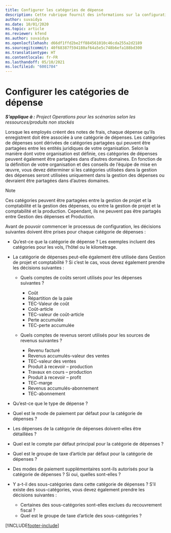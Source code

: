 ```yaml
---
title: Configurer les catégories de dépense
description: Cette rubrique fournit des informations sur la configuration des catégories de dépenses et des catégories partagées pour les notes de frais.
author: suvaidya
ms.date: 10/01/2020
ms.topic: article
ms.reviewer: kfend
ms.author: suvaidya
ms.openlocfilehash: d66df1ffd2be2ff884561010c46cda255a2d2189
ms.sourcegitcommit: 40f68387f594180af64a5e5c748b6efa188bd300
ms.translationtype: HT
ms.contentlocale: fr-FR
ms.lasthandoff: 05/10/2021
ms.locfileid: "6001784"
---
```

# <a name="set-up-expense-categories"></a>Configurer les catégories de dépense

_**S’applique à :** Project Operations pour les scénarios selon les ressources/produits non stockés_

Lorsque les employés créent des notes de frais, chaque dépense qu’ils enregistrent doit être associée à une catégorie de dépenses. Les catégories de dépenses sont dérivées de catégories partagées qui peuvent être partagées entre les entités juridiques de votre organisation. Selon la manière dont votre organisation est définie, ces catégories de dépenses peuvent également être partagées dans d’autres domaines. En fonction de la définition de votre organisation et des conseils de l’équipe de mise en œuvre, vous devez déterminer si les catégories utilisées dans la gestion des dépenses seront utilisées uniquement dans la gestion des dépenses ou devraient être partagées dans d’autres domaines.

> [!NOTE]
> Ces catégories peuvent être partagées entre la gestion de projet et la comptabilité et la gestion des dépenses, ou entre la gestion de projet et la comptabilité et la production. Cependant, ils ne peuvent pas être partagés entre Gestion des dépenses et Production.

Avant de pouvoir commencer le processus de configuration, les décisions suivantes doivent être prises pour chaque catégorie de dépenses :

- Qu’est-ce que la catégorie de dépense ? Les exemples incluent des catégories pour les vols, l’hôtel ou le kilométrage.
- La catégorie de dépenses peut-elle également être utilisée dans Gestion de projet et comptabilité ? Si c’est le cas, vous devez également prendre les décisions suivantes :

    - Quels comptes de coûts seront utilisés pour les dépenses suivantes ?

        - Coût
        - Répartition de la paie
        - TEC-Valeur de coût
        - Coût-article
        - TEC-valeur de coût-article
        - Perte accumulée
        - TEC-perte accumulée

    - Quels comptes de revenus seront utilisés pour les sources de revenus suivantes ?

        - Revenu facturé
        - Revenus accumulés-valeur des ventes
        - TEC-valeur des ventes
        - Produit à recevoir – production
        - Travaux en cours – production
        - Produit à recevoir – profit
        - TEC-marge
        - Revenus accumulés-abonnement
        - TEC-abonnement

- Qu’est-ce que le type de dépense ?
- Quel est le mode de paiement par défaut pour la catégorie de dépenses ?
- Les dépenses de la catégorie de dépenses doivent-elles être détaillées ?
- Quel est le compte par défaut principal pour la catégorie de dépenses ?
- Quel est le groupe de taxe d’article par défaut pour la catégorie de dépenses ?
- Des modes de paiement supplémentaires sont-ils autorisés pour la catégorie de dépenses ? Si oui, quelles sont-elles ?
- Y a-t-il des sous-catégories dans cette catégorie de dépenses ? S’il existe des sous-catégories, vous devez également prendre les décisions suivantes :

    - Certaines des sous-catégories sont-elles exclues du recouvrement fiscal ?
    - Quel est le groupe de taxe d’article des sous-catégories ?


[!INCLUDE[footer-include](../includes/footer-banner.md)]